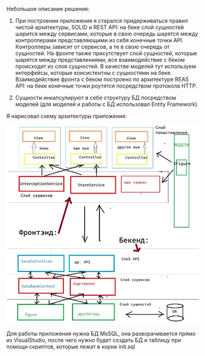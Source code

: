 Небольшое описание решения:
1. При построении приложения я старался придерживаться правил чистой архитектуры, SOLID и REST API:
на беке слой сущностей шарится между сервисами, которые в свою очередь шарятся между контроллерами представляющими из себя конечные точки API. Контроллеры зависят от сервисов, а те в свою очередь от сущностей.
На фронте также присутствует слой сущностей, которые шарятся между представлениями, все взаимодействие с беком происходит из слоя сущностей. В качестве моделей тут используем интерфейсы, которые консистентны с сущностями на беке.
Взаимодействие фронта с беком построено по архитектуре REAS API: на беке конечные точки роутятся посредством протокола HTTP.
 
2. Сущности инкапсулируют в себе структуру БД посредством моделей (для моделей и работы с БД использовал Entity Framework)
 
Я нарисовал схему архитектуры приложения: 

![Image alt](https://github.com/DmitryiIvanoff/intercepion_canvas/blob/main/Schema.jpg)

Для работы приложения нужна БД MsSQL, она разворачивается прямо из VisualStudio, после чего нужно будет создать БД и таблицу при помощи скриптов, которые лежат в корне init.sql
 

